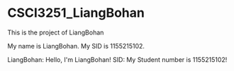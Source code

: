 # CSCI3251_LiangBohan
This is the project of LiangBohan

My name is LiangBohan.
My SID is 1155215102.

LiangBohan: Hello, I'm LiangBohan!
SID: My Student number is 1155215102!
